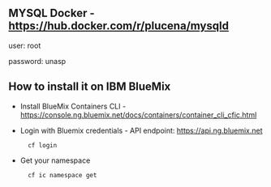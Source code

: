 MYSQL Docker - https://hub.docker.com/r/plucena/mysqld
---------------

user: root

password: unasp


How to install it on IBM BlueMix
-----------------

* Install BlueMix Containers CLI - https://console.ng.bluemix.net/docs/containers/container_cli_cfic.html

* Login with Bluemix credentials - API endpoint: https://api.ng.bluemix.net

        cf login


* Get your namespace

        cf ic namespace get
